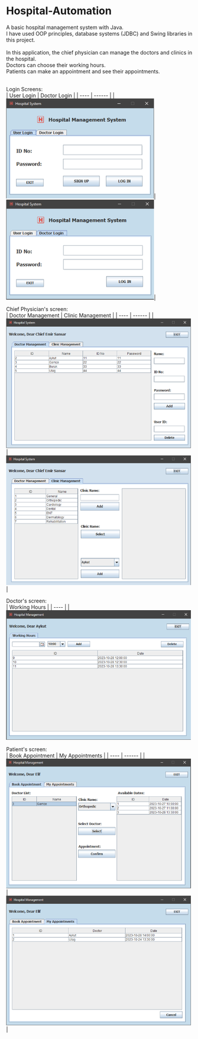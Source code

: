 # Hospital-Automation
A basic hospital management system with Java. <br>
I have used OOP principles, database systems (JDBC) and Swing libraries in this project. <br>  <br>
In this application, the chief physician can manage the doctors and clinics in the hospital.  <br>
Doctors can choose their working hours.  <br>
Patients can make an appointment and see their appointments. <br> <br>

Login Screens: <br>
| User Login | Doctor Login |
| ---- | ------ |
|<img src="https://github.com/emirsansar/images/blob/main/hospAuto/userLog.png" width="400" height="270"/>|<img src="https://github.com/emirsansar/images/blob/main/hospAuto/docLog.png" width="400" height="270"/>|

Chief Physician's screen: <br>
| Doctor Management | Clinic Management |
| ---- | ------ |
|<img src="https://github.com/emirsansar/images/blob/main/hospAuto/chief1.png" width="500" height="350"/>|<img src="https://github.com/emirsansar/images/blob/main/hospAuto/chief2.png" width="500" height="350"/>|


Doctor's screen: <br>
| Working Hours |
| ---- |
|<img src="https://github.com/emirsansar/images/blob/main/hospAuto/doc1.png" width="500" height="350"/>


Patient's screen: <br>
| Book Appointment | My Appointments |
| ---- | ------ |
|<img src="https://github.com/emirsansar/images/blob/main/hospAuto/patient1.png" width="500" height="350"/>|<img src="https://github.com/emirsansar/images/blob/main/hospAuto/patient2.png" width="500" height="350"/>|

